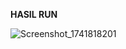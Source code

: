 **HASIL RUN**

![Screenshot_1741818201](https://github.com/user-attachments/assets/274a8f3c-8b10-48bf-a472-78be2b7a5c34)
